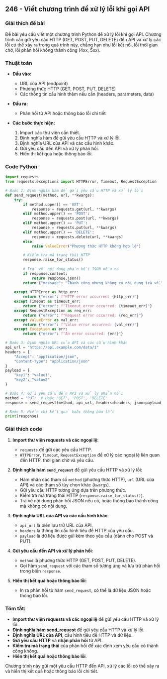 ## 246 - Viết chương trình để xử lý lỗi khi gọi API

### Giải thích đề bài

Đề bài yêu cầu viết một chương trình Python để xử lý lỗi khi gọi API. Chương trình cần gửi yêu cầu HTTP (GET, POST, PUT, DELETE) đến API và xử lý các lỗi có thể xảy ra trong quá trình này, chẳng hạn như lỗi kết nối, lỗi thời gian chờ, lỗi phản hồi không thành công (4xx, 5xx).

### Thuật toán

- **Đầu vào:** 
  - URL của API (endpoint)
  - Phương thức HTTP (GET, POST, PUT, DELETE)
  - Các thông tin cấu hình thêm nếu cần (headers, parameters, data)

- **Đầu ra:** 
  - Phản hồi từ API hoặc thông báo lỗi chi tiết

- **Các bước thực hiện:**
  1. Import các thư viện cần thiết.
  2. Định nghĩa hàm để gửi yêu cầu HTTP và xử lý lỗi.
  3. Định nghĩa URL của API và các cấu hình khác.
  4. Gửi yêu cầu đến API và xử lý phản hồi.
  5. Hiển thị kết quả hoặc thông báo lỗi.

### Code Python

```python
import requests
from requests.exceptions import HTTPError, Timeout, RequestException

# Bước 2: Định nghĩa hàm để gửi yêu cầu HTTP và xử lý lỗi
def send_request(method, url, **kwargs):
    try:
        if method.upper() == 'GET':
            response = requests.get(url, **kwargs)
        elif method.upper() == 'POST':
            response = requests.post(url, **kwargs)
        elif method.upper() == 'PUT':
            response = requests.put(url, **kwargs)
        elif method.upper() == 'DELETE':
            response = requests.delete(url, **kwargs)
        else:
            raise ValueError("Phương thức HTTP không hợp lệ")

        # Kiểm tra mã trạng thái HTTP
        response.raise_for_status()
        
        # Trả về nội dung phản hồi JSON nếu có
        if response.content:
            return response.json()
        return {"message": "Thành công nhưng không có nội dung trả về."}
    
    except HTTPError as http_err:
        return {"error": f"HTTP error occurred: {http_err}"}
    except Timeout as timeout_err:
        return {"error": f"Timeout error occurred: {timeout_err}"}
    except RequestException as req_err:
        return {"error": f"Request error occurred: {req_err}"}
    except ValueError as val_err:
        return {"error": f"Value error occurred: {val_err}"}
    except Exception as err:
        return {"error": f"An error occurred: {err}"}

# Bước 3: Định nghĩa URL của API và các cấu hình khác
api_url = "https://api.example.com/data/1"
headers = {
    "Accept": "application/json",
    "Content-Type": "application/json"
}
payload = {
    "key1": "value1",
    "key2": "value2"
}

# Bước 4: Gửi yêu cầu đến API và xử lý phản hồi
method = 'PUT'  # Hoặc 'GET', 'POST', 'DELETE'
response = send_request(method, api_url, headers=headers, json=payload)

# Bước 5: Hiển thị kết quả hoặc thông báo lỗi
print(response)
```

### Giải thích code

1. **Import thư viện requests và các ngoại lệ**:
   - `requests` để gửi các yêu cầu HTTP.
   - `HTTPError`, `Timeout`, `RequestException` để xử lý các ngoại lệ liên quan đến HTTP, thời gian chờ và yêu cầu.

2. **Định nghĩa hàm `send_request`** để gửi yêu cầu HTTP và xử lý lỗi:
   - Hàm nhận các tham số `method` (phương thức HTTP), `url` (URL của API) và các tham số tùy chọn khác (`kwargs`).
   - Gửi yêu cầu HTTP tương ứng dựa trên phương thức.
   - Kiểm tra mã trạng thái HTTP (`response.raise_for_status()`).
   - Trả về nội dung phản hồi JSON nếu có, hoặc thông báo thành công mà không có nội dung.

3. **Định nghĩa URL của API và các cấu hình khác**:
   - `api_url` là biến lưu trữ URL của API.
   - `headers` là thông tin cấu hình tiêu đề HTTP của yêu cầu.
   - `payload` là dữ liệu được gửi kèm theo yêu cầu (dành cho POST và PUT).

4. **Gửi yêu cầu đến API và xử lý phản hồi**:
   - `method` là phương thức HTTP (GET, POST, PUT, DELETE).
   - Gọi hàm `send_request` với các tham số tương ứng và lưu trữ phản hồi trong biến `response`.

5. **Hiển thị kết quả hoặc thông báo lỗi**:
   - In ra phản hồi từ hàm `send_request`, có thể là dữ liệu JSON hoặc thông báo lỗi.

### Tóm tắt:

- **Import thư viện requests và các ngoại lệ** để gửi yêu cầu HTTP và xử lý lỗi.
- **Định nghĩa hàm send_request** để gửi yêu cầu HTTP và xử lý lỗi.
- **Định nghĩa URL của API**, cấu hình tiêu đề HTTP và dữ liệu.
- **Gửi yêu cầu HTTP** và **nhận phản hồi** từ API.
- **Kiểm tra mã trạng thái** của phản hồi để xác định xem yêu cầu có thành công không.
- **Hiển thị kết quả hoặc thông báo lỗi**.

Chương trình này gửi một yêu cầu HTTP đến API, xử lý các lỗi có thể xảy ra và hiển thị kết quả hoặc thông báo lỗi chi tiết.